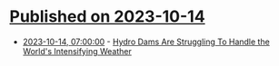 # [Published on 2023-10-14](index.md)

* [2023-10-14, 07:00:00](https://news.slashdot.org/story/23/10/13/2245245/hydro-dams-are-struggling-to-handle-the-worlds-intensifying-weather?utm_source=rss1.0mainlinkanon&utm_medium=feed) - [Hydro Dams Are Struggling To Handle the World's Intensifying Weather](https://news.slashdot.org/story/23/10/13/2245245/hydro-dams-are-struggling-to-handle-the-worlds-intensifying-weather?utm_source=rss1.0mainlinkanon&utm_medium=feed)
